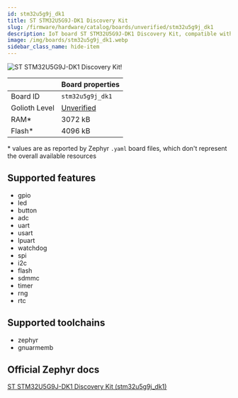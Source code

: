 ```yaml
---
id: stm32u5g9j_dk1
title: ST STM32U5G9J-DK1 Discovery Kit
slug: /firmware/hardware/catalog/boards/unverified/stm32u5g9j_dk1
description: IoT board ST STM32U5G9J-DK1 Discovery Kit, compatible with Golioth at unverified level.
image: /img/boards/stm32u5g9j_dk1.webp
sidebar_class_name: hide-item
---
```


[//]: # (This is an auto-generated file, do not edit! Changes to it will be lost upon re-generation)

![ST STM32U5G9J-DK1 Discovery Kit!](/img/boards/stm32u5g9j_dk1.webp "ST STM32U5G9J-DK1 Discovery Kit")

|                | Board properties     |
| -------------  | -------------------- |
| Board ID       | `stm32u5g9j_dk1` |
| Golioth Level  | [Unverified](/firmware/hardware#unverified-boards) |
| RAM*           | 3072 kB |
| Flash*         | 4096 kB |

\* values are as reported by Zephyr `.yaml` board files, which don't represent the overall available resources



## Supported features

* gpio
* led
* button
* adc
* uart
* usart
* lpuart
* watchdog
* spi
* i2c
* flash
* sdmmc
* timer
* rng
* rtc

## Supported toolchains

* zephyr
* gnuarmemb

## Official Zephyr docs

[ST STM32U5G9J-DK1 Discovery Kit (stm32u5g9j_dk1)](https://docs.zephyrproject.org/latest/boards/st/stm32u5g9j_dk1/doc/index.html)
